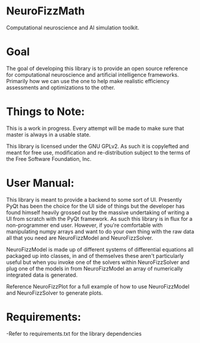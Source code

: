 NeuroFizzMath
=============

Computational neuroscience and AI simulation toolkit.

Goal
=============

The goal of developing this library is to provide an open source reference for computational neuroscience and artificial intelligence frameworks. Primarily how we can use the one to
help make realistic efficiency assessments and optimizations to the other.

Things to Note:
=============

This is a work in progress. Every attempt will be made to make sure that master is always in a usable state.

This library is licensed under the GNU GPLv2. As such it is copylefted and meant for free use, modification and re-distribution subject to the terms of the Free Software Foundation,
Inc.

User Manual:
=============

This library is meant to provide a backend to some sort of UI. Presently PyQt has been the choice for the UI side of things but the developer has found himself heavily grossed out by the massive
undertaking of writing a UI from scratch with the PyQt framework. As such this library is in flux for a non-programmer end user. However, if you're comfortable with manipulating numpy
arrays and want to do your own thing with the raw data all that you need are NeuroFizzModel and NeuroFizzSolver.

NeuroFizzModel is made up of different systems of differential equations all packaged up into classes, in and of themselves these aren't particularly useful but when you invoke one of the
solvers within NeuroFizzSolver and plug one of the models in from NeuroFizzModel an array of numerically integrated data is generated.

Reference NeuroFizzPlot for a full example of how to use NeuroFizzModel and NeuroFizzSolver to generate plots.

Requirements:
=============
-Refer to requirements.txt for the library dependencies
